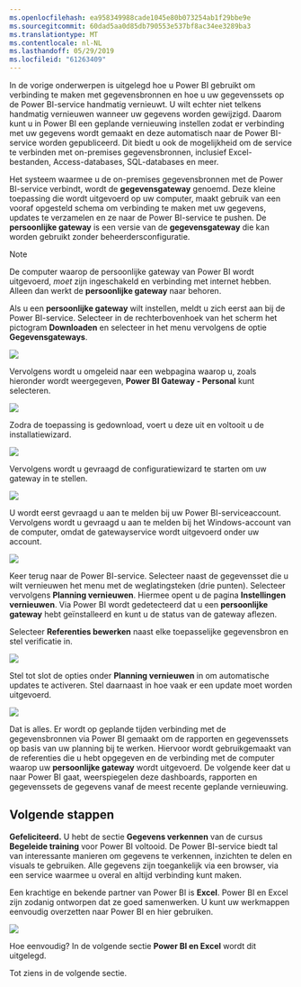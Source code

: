 ```yaml
---
ms.openlocfilehash: ea958349988cade1045e80b073254ab1f29bbe9e
ms.sourcegitcommit: 60dad5aa0d85db790553e537bf8ac34ee3289ba3
ms.translationtype: MT
ms.contentlocale: nl-NL
ms.lasthandoff: 05/29/2019
ms.locfileid: "61263409"
---
```

In de vorige onderwerpen is uitgelegd hoe u Power BI gebruikt om verbinding te maken met gegevensbronnen en hoe u uw gegevenssets op de Power BI-service handmatig vernieuwt. U wilt echter niet telkens handmatig vernieuwen wanneer uw gegevens worden gewijzigd. Daarom kunt u in Power BI een geplande vernieuwing instellen zodat er verbinding met uw gegevens wordt gemaakt en deze automatisch naar de Power BI-service worden gepubliceerd. Dit biedt u ook de mogelijkheid om de service te verbinden met on-premises gegevensbronnen, inclusief Excel-bestanden, Access-databases, SQL-databases en meer.

Het systeem waarmee u de on-premises gegevensbronnen met de Power BI-service verbindt, wordt de **gegevensgateway** genoemd. Deze kleine toepassing die wordt uitgevoerd op uw computer, maakt gebruik van een vooraf opgesteld schema om verbinding te maken met uw gegevens, updates te verzamelen en ze naar de Power BI-service te pushen. De **persoonlijke gateway** is een versie van de **gegevensgateway** die kan worden gebruikt zonder beheerdersconfiguratie.

>[!NOTE]
>De computer waarop de persoonlijke gateway van Power BI wordt uitgevoerd, *moet* zijn ingeschakeld en verbinding met internet hebben. Alleen dan werkt de **persoonlijke gateway** naar behoren.
> 

Als u een **persoonlijke gateway** wilt instellen, meldt u zich eerst aan bij de Power BI-service. Selecteer in de rechterbovenhoek van het scherm het pictogram **Downloaden** en selecteer in het menu vervolgens de optie **Gegevensgateways**.

![](media/4-6-install-configure-personal-gateway/4-6_1b.png)

Vervolgens wordt u omgeleid naar een webpagina waarop u, zoals hieronder wordt weergegeven, **Power BI Gateway - Personal** kunt selecteren.

![](media/4-6-install-configure-personal-gateway/4-6_2b.png)

Zodra de toepassing is gedownload, voert u deze uit en voltooit u de installatiewizard.

![](media/4-6-install-configure-personal-gateway/4-6_3a.png)

Vervolgens wordt u gevraagd de configuratiewizard te starten om uw gateway in te stellen.

![](media/4-6-install-configure-personal-gateway/4-6_3b.png)

U wordt eerst gevraagd u aan te melden bij uw Power BI-serviceaccount. Vervolgens wordt u gevraagd u aan te melden bij het Windows-account van de computer, omdat de gatewayservice wordt uitgevoerd onder uw account.

![](media/4-6-install-configure-personal-gateway/4-6_3c.png)

Keer terug naar de Power BI-service. Selecteer naast de gegevensset die u wilt vernieuwen het menu met de weglatingsteken (drie punten). Selecteer vervolgens **Planning vernieuwen**. Hiermee opent u de pagina **Instellingen vernieuwen**. Via Power BI wordt gedetecteerd dat u een **persoonlijke gateway** hebt geïnstalleerd en kunt u de status van de gateway aflezen.

Selecteer **Referenties bewerken** naast elke toepasselijke gegevensbron en stel verificatie in.

![](media/4-6-install-configure-personal-gateway/4-6_6.png)

Stel tot slot de opties onder **Planning vernieuwen** in om automatische updates te activeren. Stel daarnaast in hoe vaak er een update moet worden uitgevoerd.

![](media/4-6-install-configure-personal-gateway/4-6_7.png)

Dat is alles. Er wordt op geplande tijden verbinding met de gegevensbronnen via Power BI gemaakt om de rapporten en gegevenssets op basis van uw planning bij te werken. Hiervoor wordt gebruikgemaakt van de referenties die u hebt opgegeven en de verbinding met de computer waarop uw **persoonlijke gateway** wordt uitgevoerd. De volgende keer dat u naar Power BI gaat, weerspiegelen deze dashboards, rapporten en gegevenssets de gegevens vanaf de meest recente geplande vernieuwing.

## <a name="next-steps"></a>Volgende stappen
**Gefeliciteerd.** U hebt de sectie **Gegevens verkennen** van de cursus **Begeleide training** voor Power BI voltooid. De Power BI-service biedt tal van interessante manieren om gegevens te verkennen, inzichten te delen en visuals te gebruiken. Alle gegevens zijn toegankelijk via een browser, via een service waarmee u overal en altijd verbinding kunt maken.

Een krachtige en bekende partner van Power BI is **Excel**. Power BI en Excel zijn zodanig ontworpen dat ze goed samenwerken. U kunt uw werkmappen eenvoudig overzetten naar Power BI en hier gebruiken.

![](media/4-6-install-configure-personal-gateway/5-1_1.png)

Hoe eenvoudig? In de volgende sectie **Power BI en Excel** wordt dit uitgelegd.

Tot ziens in de volgende sectie.

